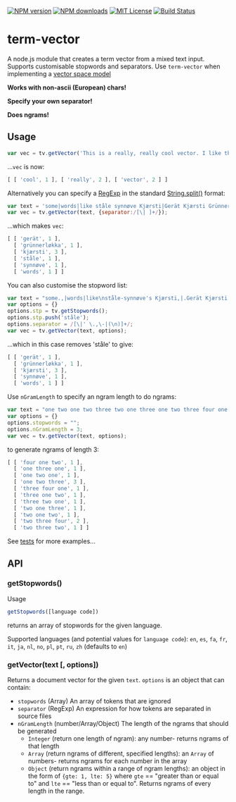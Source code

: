 [![NPM version][npm-version-image]][npm-url] [![NPM downloads][npm-downloads-image]][npm-url] [![MIT License][license-image]][license-url] [![Build Status][travis-image]][travis-url]

# term-vector
A node.js module that creates a term vector from a mixed text input. Supports customisable stopwords and separators. Use `term-vector` when implementing a [vector space model](http://en.wikipedia.org/wiki/Vector_space_model)

**Works with non-ascii (European) chars!**

**Specify your own separator!**

**Does ngrams!**


## Usage

```javascript
var vec = tv.getVector('This is a really, really cool vector. I like this VeCTor');
```

...`vec` is now:

```javascript
[ [ 'cool', 1 ], [ 'really', 2 ], [ 'vector', 2 ] ]
```

Alternatively you can specify a [RegExp](https://developer.mozilla.org/en-US/docs/Web/JavaScript/Reference/Global_Objects/RegExp) in the standard [String.split()](https://developer.mozilla.org/en-US/docs/Web/JavaScript/Reference/Global_Objects/String/split) format:

```javascript
var text = 'some|words|like ståle synnøve Kjærsti|Gerät Kjærsti Grünnerløkka Kjærsti';
var vec = tv.getVector(text, {separator:/[\| ]+/});
```

...which makes `vec`:

```javascript
[ [ 'gerät', 1 ],
  [ 'grünnerløkka', 1 ],
  [ 'kjærsti', 3 ],
  [ 'ståle', 1 ],
  [ 'synnøve', 1 ],
  [ 'words', 1 ] ]
```

You can also customise the stopword list:

```javascript
var text = "some.,|words|like\nståle-synnøve's Kjærsti,|.Gerät Kjærsti Grünnerløkka Kjærsti";
var options = {}
options.stp = tv.getStopwords();
options.stp.push('ståle');
options.separator = /[\|' \.,\-|(\n)]+/;
var vec = tv.getVector(text, options);
```

...which in this case removes 'ståle' to give:

```javascript
[ [ 'gerät', 1 ],
  [ 'grünnerløkka', 1 ],
  [ 'kjærsti', 3 ],
  [ 'synnøve', 1 ],
  [ 'words', 1 ] ]
```

Use `nGramLength` to specify an ngram length to do ngrams:

```javascript
var text = "one two one two three two one three one two three four one two three four";
var options = {}
options.stopwords = "";
options.nGramLength = 3;
var vec = tv.getVector(text, options);
```

to generate ngrams of length 3:

```javascript
[ [ 'four one two', 1 ],
  [ 'one three one', 1 ],
  [ 'one two one', 1 ],
  [ 'one two three', 3 ],
  [ 'three four one', 1 ],
  [ 'three one two', 1 ],
  [ 'three two one', 1 ],
  [ 'two one three', 1 ],
  [ 'two one two', 1 ],
  [ 'two three four', 2 ],
  [ 'two three two', 1 ] ]
```

See [tests](https://github.com/fergiemcdowall/term-vector/blob/master/test/test.js) for more examples...


## API

### getStopwords()

Usage
```javascript
getStopwords([language code])
```

returns an array of stopwords for the given language.

Supported languages (and potential values for `language code`): `en`, `es`, `fa`, `fr`, `it`, `ja`, `nl`, `no`, `pl`, `pt`, `ru`, `zh` (defaults to `en`)


### getVector(text [, options])

Returns a document vector for the given `text`. `options` is an object that can contain:

* `stopwords` (Array) An array of tokens that are ignored
* `separator` (RegExp) An expression for how tokens are separated in source files
* `nGramLength` (number/Array/Object) The length of the ngrams that should be generated
	* `Integer` (return one length of ngram): any number- returns ngrams of that length
	* `Array` (return ngrams of different, specified lengths): an `Array` of numbers- returns ngrams for each number in the array
	* `Object` (return ngrams within a range of ngram lengths): an object in the form of `{gte: 1, lte: 5}` where `gte` == "greater than or equal to" and `lte` == "less than or equal to". Returns ngrams of every length in the range.

[license-image]: http://img.shields.io/badge/license-MIT-blue.svg?style=flat
[license-url]: LICENSE

[npm-url]: https://npmjs.org/package/term-vector
[npm-version-image]: http://img.shields.io/npm/v/term-vector.svg?style=flat
[npm-downloads-image]: http://img.shields.io/npm/dm/term-vector.svg?style=flat

[travis-url]: http://travis-ci.org/fergiemcdowall/term-vector
[travis-image]: http://img.shields.io/travis/fergiemcdowall/term-vector.svg?style=flat
